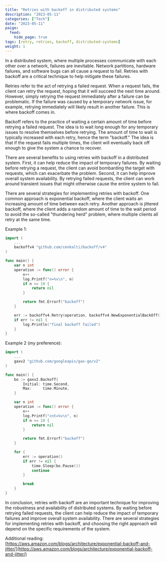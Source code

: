 ```yaml
---
title: "Retries with backoff in distributed systems"
description: "2023-05-11"
categories: ["Tech"]
date: "2023-05-11"
paige:
  feed:
    hide_page: true
tags: [retry, retries, backoff, distributed-systems]
weight: 1
---
```


In a distributed system, where multiple processes communicate with each other over a network, failures are inevitable. Network partitions, hardware failures, and software bugs can all cause a request to fail. Retries with backoff are a critical technique to help mitigate these failures.

Retries refer to the act of retrying a failed request. When a request fails, the client can retry the request, hoping that it will succeed the next time around. However, simply retrying the request immediately after a failure can be problematic. If the failure was caused by a temporary network issue, for example, retrying immediately will likely result in another failure. This is where backoff comes in.

Backoff refers to the practice of waiting a certain amount of time before retrying a failed request. The idea is to wait long enough for any temporary issues to resolve themselves before retrying. The amount of time to wait is typically increased with each retry, hence the term "backoff." The idea is that if the request fails multiple times, the client will eventually back off enough to give the system a chance to recover.

There are several benefits to using retries with backoff in a distributed system. First, it can help reduce the impact of temporary failures. By waiting before retrying a request, the client can avoid bombarding the target with requests, which can exacerbate the problem. Second, it can help improve overall system availability. By retrying failed requests, the client can work around transient issues that might otherwise cause the entire system to fail.

There are several strategies for implementing retries with backoff. One common approach is exponential backoff, where the client waits an increasing amount of time between each retry. Another approach is jittered backoff, where the client adds a random amount of time to the wait period to avoid the so-called "thundering herd" problem, where multiple clients all retry at the same time.

Example 1:

```go
import (
    ...
    backoffv4 "github.com/cenkalti/backoff/v4"
)

func main() {
    var n int
    operation := func() error {
        n++
        log.Printf("n=%v\n", n)
        if n >= 10 {
            return nil
        }

        return fmt.Errorf("backoff")
    }

    err := backoffv4.Retry(operation, backoffv4.NewExponentialBackOff())
    if err != nil {
        log.Println("final backoff failed")
    }
}
```

Example 2 (my preference):

```go
import (
    ...
    gaxv2 "github.com/googleapis/gax-go/v2"
)

func main() {
    bo := gaxv2.Backoff{
        Initial: time.Second,
        Max:     time.Minute,
    }

    var n int
    operation := func() error {
        n++
        log.Printf("cnt=%v\n", n)
        if n >= 10 {
            return nil
        }

        return fmt.Errorf("backoff")
    }

    for {
        err := operation()
        if err != nil {
            time.Sleep(bo.Pause())
            continue
        }

        break
    }
}
```

In conclusion, retries with backoff are an important technique for improving the robustness and availability of distributed systems. By waiting before retrying failed requests, the client can help reduce the impact of temporary failures and improve overall system availability. There are several strategies for implementing retries with backoff, and choosing the right approach will depend on the specific requirements of the system.

Additional reading: [https://aws.amazon.com/blogs/architecture/exponential-backoff-and-jitter/](https://aws.amazon.com/blogs/architecture/exponential-backoff-and-jitter/)

<br>
